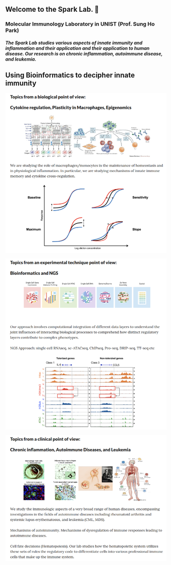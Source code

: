 ## Welcome to the Spark Lab. 👋
### Molecular Immunology Laboratory in UNIST (Prof. Sung Ho Park)

#### *The Spark Lab studies various aspects of innate immunity and inflammation and their application and their application to human disease. Our research is on chronic inflammation, autoimmune disease, and leukemia.*

## Using Bioinformatics to decipher innate immunity
<p align="center">
<img width="750" src="https://raw.githubusercontent.com/S-ParkLab/.github/master/src/Topic_Spark_LAB_0.png">
</p>

<p align="center">
<img width="750" src="https://raw.githubusercontent.com/S-ParkLab/.github/master/src/Topic_Spark_LAB_1.png">
</p>

<p align="center">
<img width="750" src="https://raw.githubusercontent.com/S-ParkLab/.github/master/src/Topic_Spark_LAB_2.png">
</p>
